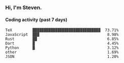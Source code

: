 ### Hi, I'm Steven.

#### Coding activity (past 7 days)
```
TeX         ▓▓▓▓▓▓▓▓▓▓▓▓▓▓▓▓▓▓▓▓▓▓▓▓▓▓▓▓▓▓  73.71%
JavaScript  ▓▓▓                              8.98%
Rust        ▓▓                               6.85%
Dart        ▓                                4.45%
Python      ▓                                3.12%
other                                        1.69%
JSON                                         1.20%
```
